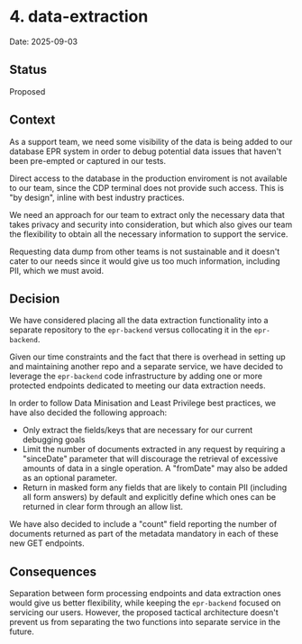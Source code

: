 # 4. data-extraction

Date: 2025-09-03

## Status

Proposed

## Context

As a support team, we need some visibility of the data is being added to our database EPR system in order to debug potential data issues that haven't been pre-empted or captured in our tests.

Direct access to the database in the production enviroment is not available to our team, since the CDP terminal does not provide such access. This is "by design", inline with best industry practices.

We need an approach for our team to extract only the necessary data that takes privacy and security into consideration, but which also gives our team the flexibility to obtain all the necessary information to support the service.

Requesting data dump from other teams is not sustainable and it doesn't cater to our needs since it would give us too much information, including PII, which we must avoid.

## Decision

We have considered placing all the data extraction functionality into a separate repository to the `epr-backend` versus collocating it in the `epr-backend`.

Given our time constraints and the fact that there is overhead in setting up and maintaining another repo and a separate service, we have decided to leverage the `epr-backend` code infrastructure by adding one or more protected endpoints dedicated to meeting our data extraction needs.

In order to follow Data Minisation and Least Privilege best practices, we have also decided the following approach:

- Only extract the fields/keys that are necessary for our current debugging goals
- Limit the number of documents extracted in any request by requiring a "sinceDate" parameter that will discourage the retrieval of excessive amounts of data in a single operation. A "fromDate" may also be added as an optional parameter.
- Return in masked form any fields that are likely to contain PII (including all form answers) by default and explicitly define which ones can be returned in clear form through an allow list.

We have also decided to include a "count" field reporting the number of documents returned as part of the metadata mandatory in each of these new GET endpoints.

## Consequences

Separation between form processing endpoints and data extraction ones would give us better flexibility, while keeping the `epr-backend` focused on servicing our users. However, the proposed tactical architecture doesn't prevent us from separating the two functions into separate service in the future.
